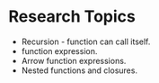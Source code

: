# Research Topics 

* Recursion - function can call itself. 
* function expression.
* Arrow function expressions.
* Nested functions and closures.


